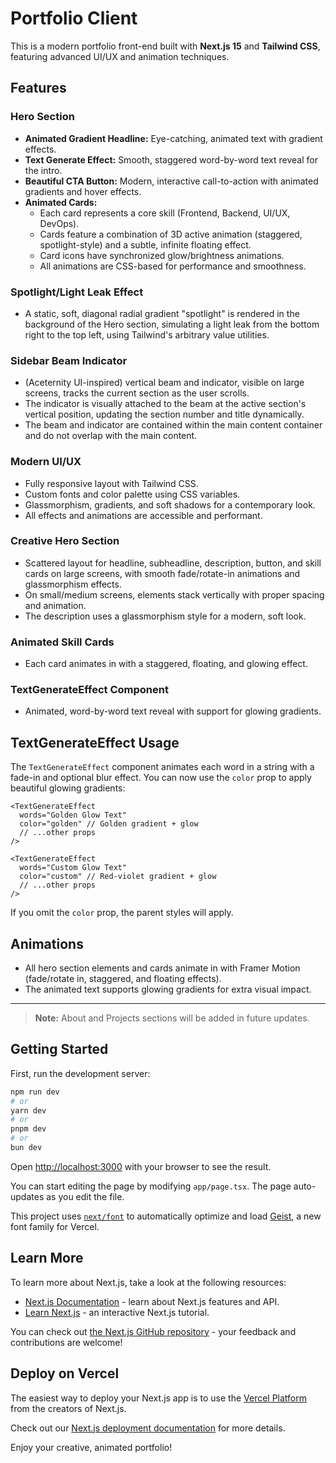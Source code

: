 # Portfolio Client

This is a modern portfolio front-end built with **Next.js 15** and **Tailwind CSS**, featuring advanced UI/UX and animation techniques.

## Features

### Hero Section
- **Animated Gradient Headline:** Eye-catching, animated text with gradient effects.
- **Text Generate Effect:** Smooth, staggered word-by-word text reveal for the intro.
- **Beautiful CTA Button:** Modern, interactive call-to-action with animated gradients and hover effects.
- **Animated Cards:**
  - Each card represents a core skill (Frontend, Backend, UI/UX, DevOps).
  - Cards feature a combination of 3D active animation (staggered, spotlight-style) and a subtle, infinite floating effect.
  - Card icons have synchronized glow/brightness animations.
  - All animations are CSS-based for performance and smoothness.

### Spotlight/Light Leak Effect
- A static, soft, diagonal radial gradient "spotlight" is rendered in the background of the Hero section, simulating a light leak from the bottom right to the top left, using Tailwind's arbitrary value utilities.

### Sidebar Beam Indicator
- (Aceternity UI-inspired) vertical beam and indicator, visible on large screens, tracks the current section as the user scrolls.
- The indicator is visually attached to the beam at the active section's vertical position, updating the section number and title dynamically.
- The beam and indicator are contained within the main content container and do not overlap with the main content.

### Modern UI/UX
- Fully responsive layout with Tailwind CSS.
- Custom fonts and color palette using CSS variables.
- Glassmorphism, gradients, and soft shadows for a contemporary look.
- All effects and animations are accessible and performant.

### Creative Hero Section
- Scattered layout for headline, subheadline, description, button, and skill cards on large screens, with smooth fade/rotate-in animations and glassmorphism effects.
- On small/medium screens, elements stack vertically with proper spacing and animation.
- The description uses a glassmorphism style for a modern, soft look.

### Animated Skill Cards
- Each card animates in with a staggered, floating, and glowing effect.

### TextGenerateEffect Component
- Animated, word-by-word text reveal with support for glowing gradients.

## TextGenerateEffect Usage

The `TextGenerateEffect` component animates each word in a string with a fade-in and optional blur effect. You can now use the `color` prop to apply beautiful glowing gradients:

```tsx
<TextGenerateEffect
  words="Golden Glow Text"
  color="golden" // Golden gradient + glow
  // ...other props
/>

<TextGenerateEffect
  words="Custom Glow Text"
  color="custom" // Red-violet gradient + glow
  // ...other props
/>
```

If you omit the `color` prop, the parent styles will apply.

## Animations

- All hero section elements and cards animate in with Framer Motion (fade/rotate in, staggered, and floating effects).
- The animated text supports glowing gradients for extra visual impact.

---

> **Note:** About and Projects sections will be added in future updates.

## Getting Started

First, run the development server:

```bash
npm run dev
# or
yarn dev
# or
pnpm dev
# or
bun dev
```

Open [http://localhost:3000](http://localhost:3000) with your browser to see the result.

You can start editing the page by modifying `app/page.tsx`. The page auto-updates as you edit the file.

This project uses [`next/font`](https://nextjs.org/docs/app/building-your-application/optimizing/fonts) to automatically optimize and load [Geist](https://vercel.com/font), a new font family for Vercel.

## Learn More

To learn more about Next.js, take a look at the following resources:

- [Next.js Documentation](https://nextjs.org/docs) - learn about Next.js features and API.
- [Learn Next.js](https://nextjs.org/learn) - an interactive Next.js tutorial.

You can check out [the Next.js GitHub repository](https://github.com/vercel/next.js) - your feedback and contributions are welcome!

## Deploy on Vercel

The easiest way to deploy your Next.js app is to use the [Vercel Platform](https://vercel.com/new?utm_medium=default-template&filter=next.js&utm_source=create-next-app&utm_campaign=create-next-app-readme) from the creators of Next.js.

Check out our [Next.js deployment documentation](https://nextjs.org/docs/app/building-your-application/deploying) for more details.

Enjoy your creative, animated portfolio!
